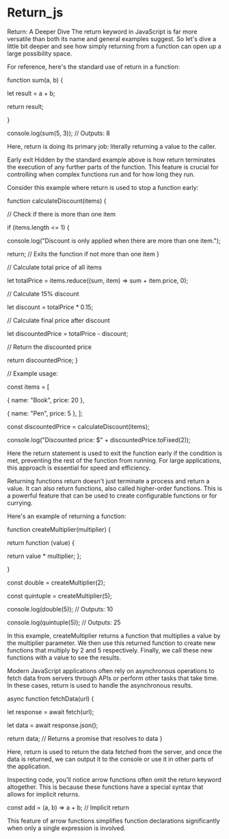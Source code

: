 # Return_js

Return: A Deeper Dive
The return keyword in JavaScript is far more versatile than both its name and general examples suggest. So let's dive a little bit deeper and see how simply returning from a function can open up a large possibility space.

For reference, here's the standard use of return in a function:


function sum(a, b) {

 let result = a + b;
 
 return result;
 
}

console.log(sum(5, 3)); // Outputs: 8



Here, return is doing its primary job: literally returning a value to the caller.


Early exit
Hidden by the standard example above is how return terminates the execution of any further parts of the function. This feature is crucial for controlling when complex functions run and for how long they run.

Consider this example where return is used to stop a function early:


function calculateDiscount(items) {

 // Check if there is more than one item
 
 if (items.length <= 1) {
 
   console.log("Discount is only applied when there are more than one item.");
   
   return; // Exits the function if not more than one item
 }
 

 // Calculate total price of all items
 
 let totalPrice = items.reduce((sum, item) => sum + item.price, 0);

 
 // Calculate 15% discount
 
 let discount = totalPrice * 0.15;

 
 // Calculate final price after discount
 
 let discountedPrice = totalPrice - discount;

 
 // Return the discounted price
 
 return discountedPrice;
}



// Example usage:

const items = [

 { name: "Book", price: 20 },
 
 { name: "Pen", price: 5 },
];




const discountedPrice = calculateDiscount(items);

console.log("Discounted price: $" + discountedPrice.toFixed(2));


Here the return statement is used to exit the function early if the condition is met, preventing the rest of the function from running. For large applications, this approach is essential for speed and efficiency.


Returning functions
return doesn't just terminate a process and return a value. It can also return functions, also called higher-order functions. This is a powerful feature that can be used to create configurable functions or for currying.

Here's an example of returning a function:


function createMultiplier(multiplier) {

 return function (value) {
 
   return value * multiplier;
 };
 
}


const double = createMultiplier(2);

const quintuple = createMultiplier(5);


console.log(double(5)); // Outputs: 10

console.log(quintuple(5)); // Outputs: 25


In this example, createMultiplier returns a function that multiplies a value by the multiplier parameter. We then use this returned function to create new functions that multiply by 2 and 5 respectively. Finally, we call these new functions with a value to see the results.

Modern JavaScript applications often rely on asynchronous operations to fetch data from servers through APIs or perform other tasks that take time. In these cases, return is used to handle the asynchronous results.


async function fetchData(url) {

 let response = await fetch(url);
 
 let data = await response.json();
 
 return data; // Returns a promise that resolves to data
}


Here, return is used to return the data fetched from the server, and once the data is returned, we can output it to the console or use it in other parts of the application.

Inspecting code, you'll notice arrow functions often omit the return keyword altogether. This is because these functions have a special syntax that allows for implicit returns.


const add = (a, b) => a + b; // Implicit return

This feature of arrow functions simplifies function declarations significantly when only a single expression is involved.
